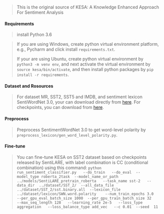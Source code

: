 > This is the original source of KESA: A Knowledge Enhanced Approach For Sentiment Analysis

#### Requirements
> install Python 3.6 

> If you are using Windows, create python virtual environment platform, e.g., Pycharm and click install `requirements.txt`.
> 
> If your are using Ubuntu, create python virtual environment by `python3 -m venv env`, and next activate the virtual environment by `source kesa/bin/activate`, and then install python packages by `pip install -r requirements`.
 

#### Dataset and Rosources
> For dataset MR, SST2, SST5 and IMDB, and sentiment lexicon SentiWordNet 3.0, your can download directly from [here](https://bhpan.buaa.edu.cn:443/link/9F1FAE416742A4E4238452DE4C173E6A).
> For checkpoints, you can download from [here](https://huggingface.co/models).


#### Preprocess
> Preprocess SentimentWordNet 3.0 to get word-level polarity by `preprocess_lexicon/gen_word_level_polarity.py`.

#### Fine-tune
> You can fine-tune KESA on SST2 dataset based on checkpoints released by SentiLARE, with label combination is CC (conditional combination) using this command: 
> `python run_sentiment_classifier.py   --do_train   --do_eval  --model_type roberta_2task  --model_name_or_path  ../models/SentiLARE_pretrain_roberta   --task_name sst-2   --data_dir  ../dataset/SST_2/  --all_data_file   ../dataset/SST_2/sst.binary.all  --lexicon_file ../dataset/lexicon/SWN.word.polarity    --num_train_epochs 3.0   --per_gpu_eval_batch_size 1000  --per_gpu_train_batch_size 32   --max_seq_length 128   --learning_rate 2e-5   --loss_type aggregation   --loss_balance_type add_vec   --c 0.01  --seed  11`
